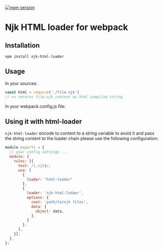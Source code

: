 [![npm version](https://badge.fury.io/js/njk-html-loader.svg)](https://www.npmjs.com/package/njk-html-loader)

# Njk HTML loader for webpack

## Installation

`npm install njk-html-loader`

## Usage

In your sources:

``` javascript
const html = require('./file.njk')
// => returns file.njk content as html compiled string
```

In your webpack.config.js  file:

## Using it with html-loader

`njk-html-loader` encode to content to a string variable to avoid it and pass the string content to the loader chain please use the following configuration:

```javascript
module.exports = {
  // your config settings ...
  module: {
    rules: [{
      test: /\.njk$/,
      use: [
        {
          loader: "html-loader"
        },
        {
          loader: 'njk-html-lodaer',
          options: {
            root: 'path/to/njk files',
            data: {
              object: data,
            },
          }
        },
      ],
    }],
  },
};
```
